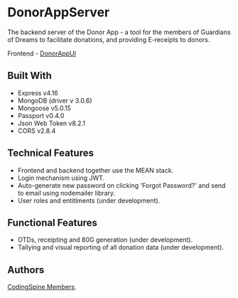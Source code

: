 # DonorAppServer

The backend server of the Donor App - a tool for the members of Guardians of Dreams to facilitate donations, and providing E-receipts to donors.

Frontend - [DonorAppUI](https://github.com/CodingSpine/DonorAppUI)

## Built With

* Express v4.16
* MongoDB (driver v 3.0.6)
* Mongoose v5.0.15
* Passport v0.4.0
* Json Web Token v8.2.1
* CORS v2.8.4

## Technical Features

* Frontend and backend together use the MEAN stack.
* Login mechanism using JWT.
* Auto-generate new password on clicking 'Forgot Password?' and send to email using nodemailer library.
* User roles and entitlments (under development).

## Functional Features

* OTDs, receipting and 80G generation (under development).
* Tallying and visual reporting of all donation data (under development).

## Authors

[CodingSpine Members](https://github.com/orgs/CodingSpine/people).
